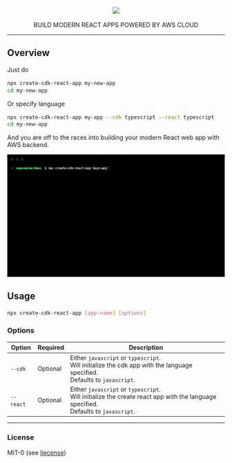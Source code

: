 <p align="center">
  <img width="360" src="https://user-images.githubusercontent.com/84933469/182047857-4572ae95-5ab0-488e-8ac5-cb84edae7d7c.png">
  <p align="center">BUILD MODERN REACT APPS POWERED BY AWS CLOUD </p>  
</p>

---
## Overview

Just do

```sh
npx create-cdk-react-app my-new-app
cd my-new-app
```

Or specify language

```sh
npx create-cdk-react-app my-app --cdk typescript --react typescript
cd my-new-app
```

And you are off to the races into building your modern React web app with AWS backend.

<p align="center">
  <img width="700" src="./demo.gif">
</p>

## Usage

```sh
npx create-cdk-react-app [app-name] [options]
```

### Options

| Option | Required | Description                                                                                                                      |
|-------------------|----------|----------------------------------------------------------------------------------------------------------------------------------|
| `--cdk`           | Optional | Either `javascript` or `typescript`.  <br/> Will initialize the cdk app with the language specified.<br/> Defaults to `javascript`.          |
| `--react`         | Optional | Either `javascript` or `typescript`. <br/> Will initialize the create react app with the language specified. <br/> Defaults to `javascript`. |

---

### License

MIT-0 (see [liecense](./LICENSE))